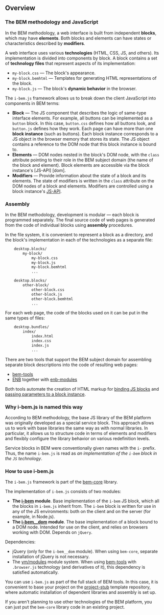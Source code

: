 <a name="intro"></a>

Overview
--------

<a name="intro-bem"></a>

### The BEM methodology and JavaScript

In the BEM methodology, a web interface is built from independent
**blocks**, which may have **elements**. Both blocks
and elements can have states or characteristics described by **modifiers**.

A web interface uses various **technologies**
(HTML, CSS, JS, and others). Its implementation is divided into components by block. A block contains a set of **technology files** that represent aspects of its implementation:

-   `my-block.css` — The block's appearance.
-   `my-block.bemhtml` — Templates for generating HTML representations of the block.
-   `my-block.js` — The block's **dynamic behavior** in the browser.

The `i-bem.js` framework allows us to break down the client JavaScript into components in BEM terms:

-   **Block** — The JS component that describes the logic of same-type interface elements. For example, all buttons can be implemented as a `button` block. In this case, `button.css` defines how all buttons look, and `button.js` defines how they work.
    Each page can have more than one **block instance** (such as buttons). Each block instance corresponds to a JS object in the browser memory that stores its state. The JS object contains a reference to the DOM node that this block instance is bound to.
-   **Elements** — DOM nodes nested in the block's DOM node, with the `class` attribute pointing to their role in the BEM subject domain (the name of the block and element). Block elements are accessible via the block instance's [JS-API] [dom].
-   **Modifiers** — Provide information about the state of a block and its elements. The state of modifiers is written in the `class` attribute on the DOM nodes of a block and elements. Modifiers are controlled using a block instance's [JS-API](i-bem-js-states.en.md#js-api).

<a name="intro-build"></a>

### Assembly

In the BEM methodology, development is modular — each block
is programmed separately. The final source code of web pages is generated
from the code of individual blocks using **assembly** procedures.

In the file system, it is convenient to represent a block as a directory, and the block's implementation in each of the technologies as a separate file:

```html
    desktop.blocks/
        my-block/
            my-block.css
            my-block.js
            my-block.bemhtml
            ...

    desktop.blocks/
        other-block/
            other-block.css
            other-block.js
            other-block.bemhtml
            ...
```

For each web page, the code of the blocks used on it can be put in the same types of files:

```html
    desktop.bundles/
        index/
            index.html
            index.css
            index.js
            ...
```

There are two tools that support the BEM subject domain for assembling separate block descriptions into the code of resulting web pages:

-   [bem-tools](https://en.bem.info/tools/bem/)
-   [ENB](https://en.bem.info/tools/bem/enb-bem/) together with [enb-modules](https://github.com/enb-make/enb-modules)

Both tools automate the creation of HTML markup for [binding JS blocks](./i-bem-js-html-binding.en.md) and [passing parameters to a block instance](./i-bem-js-params.en.md).

<a name="intro-name"></a>

### Why i-bem.js is named this way

According to BEM methodology, the base JS library of the BEM platform was originally developed
as a special service block. This approach allows us to work with base libraries the same way as with
normal libraries. In particular, it allows us to structure code in terms of elements and modifiers and flexibly
configure the library behavior on various redefinition levels.

Service blocks in BEM were conventionally given names with the `i-` prefix. Thus, the name `i-bem.js`
is read as *an implementation of the `i-bem` block in the `JS` technology*.

<a name="intro-use"></a>

### How to use i-bem.js

The `i-bem.js` framework is part of the [bem-core](https://en.bem.info/libs/bem-core/) library.

The implementation of `i-bem.js` consists of two modules:

-   **The [i-bem](https://en.bem.info/libs/bem-core/current/desktop/i-bem/jsdoc/) module**.
    Base implementation of the `i-bem` JS block, which all the blocks in
    `i-bem.js` inherit from. The `i-bem` block is written for use in any of the
    JS environments: both on the client and on the server (for example, in
    Node.js).
-   **The [i-bem__dom](https://en.bem.info/libs/bem-core/current/desktop/i-bem/jsdoc/) module**.
    The base implementation of a block bound to a DOM node.
    Intended for use on the client, and relies on browsers working with DOM. Depends on `jQuery`.

Dependencies:

-   jQuery (only for the `i-bem__dom` module). When using `bem-core`, separate installation
    of jQuery is not necessary.
-   The [ym/modules](https://github.com/ymaps/modules) module system. When using
    [bem-tools](https://en.bem.info/tools/bem/) with `.browser.js` technology (and derivatives of it),
     this dependency is satisfied automatically.

You can use `i-bem.js` as part of the full stack
of BEM tools. In this case, it is convenient to base your project on the
[project-stub](https://en.bem.info/tutorials/project-stub/) template repository, where automatic installation of dependent libraries and assembly is set up.

If you aren't planning to use other technologies of the BEM platform, you can just put the `bem-core` library code in an existing project.

